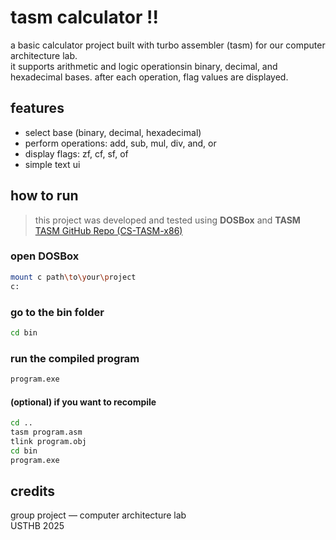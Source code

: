 # tasm calculator !!

a basic calculator project built with turbo assembler (tasm) for our computer architecture lab.  
it supports arithmetic and logic operationsin binary, decimal, and hexadecimal bases. after each operation, flag values are displayed.

## features
- select base (binary, decimal, hexadecimal)
- perform operations: add, sub, mul, div, and, or
- display flags: zf, cf, sf, of
- simple text ui

## how to run
> this project was developed and tested using **DOSBox** and **TASM**  
>[TASM GitHub Repo (CS-TASM-x86)](https://github.com/slaee/CS-TASM-x86)

### open DOSBox
```bash
mount c path\to\your\project
c:
```
### go to the bin folder
```bash
cd bin
```
### run the compiled program
```bash
program.exe
```
#### (optional) if you want to recompile
```bash
cd ..
tasm program.asm
tlink program.obj
cd bin
program.exe
```

## credits
group project — computer architecture lab  
USTHB 2025
